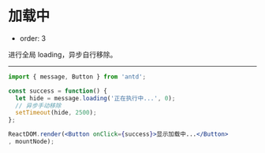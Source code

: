 # 加载中

- order: 3

进行全局 loading，异步自行移除。

---

````jsx
import { message, Button } from 'antd';

const success = function() {
  let hide = message.loading('正在执行中...', 0);
  // 异步手动移除
  setTimeout(hide, 2500);
};

ReactDOM.render(<Button onClick={success}>显示加载中...</Button>
, mountNode);
````

